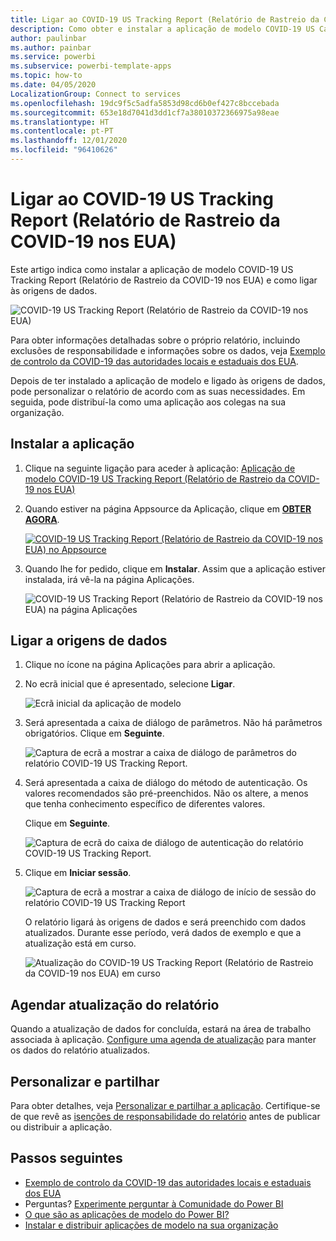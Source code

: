 ```yaml
---
title: Ligar ao COVID-19 US Tracking Report (Relatório de Rastreio da COVID-19 nos EUA)
description: Como obter e instalar a aplicação de modelo COVID-19 US Cases (Casos de COVID-19 nos EUA) e como ligar aos dados.
author: paulinbar
ms.author: painbar
ms.service: powerbi
ms.subservice: powerbi-template-apps
ms.topic: how-to
ms.date: 04/05/2020
LocalizationGroup: Connect to services
ms.openlocfilehash: 19dc9f5c5adfa5853d98cd6b0ef427c8bccebada
ms.sourcegitcommit: 653e18d7041d3dd1cf7a38010372366975a98eae
ms.translationtype: HT
ms.contentlocale: pt-PT
ms.lasthandoff: 12/01/2020
ms.locfileid: "96410626"
---
```

# <a name="connect-to-the-covid-19-us-tracking-report"></a>Ligar ao COVID-19 US Tracking Report (Relatório de Rastreio da COVID-19 nos EUA)
Este artigo indica como instalar a aplicação de modelo COVID-19 US Tracking Report (Relatório de Rastreio da COVID-19 nos EUA) e como ligar às origens de dados.

![COVID-19 US Tracking Report (Relatório de Rastreio da COVID-19 nos EUA)](media/service-connect-to-covid-19-tracking/service-covid-19-us-tracking-report-title-screen.png)

Para obter informações detalhadas sobre o próprio relatório, incluindo exclusões de responsabilidade e informações sobre os dados, veja [Exemplo de controlo da COVID-19 das autoridades locais e estaduais dos EUA](../create-reports/sample-covid-19-us.md).

Depois de ter instalado a aplicação de modelo e ligado às origens de dados, pode personalizar o relatório de acordo com as suas necessidades. Em seguida, pode distribuí-la como uma aplicação aos colegas na sua organização.

## <a name="install-the-app"></a>Instalar a aplicação

1. Clique na seguinte ligação para aceder à aplicação: [Aplicação de modelo COVID-19 US Tracking Report (Relatório de Rastreio da COVID-19 nos EUA)](https://app.powerbi.com/groups/me/getapps/services/pbi-contentpacks.covid19ms)

1. Quando estiver na página Appsource da Aplicação, clique em [**OBTER AGORA**](https://app.powerbi.com/groups/me/getapps/services/pbi-contentpacks.covid19ms).

    [![COVID-19 US Tracking Report (Relatório de Rastreio da COVID-19 nos EUA) no Appsource](media/service-connect-to-covid-19-tracking/service-covid-19-us-tracking-report-appsource-icon.png)](https://app.powerbi.com/groups/me/getapps/services/pbi-contentpacks.covid19ms)

1. Quando lhe for pedido, clique em **Instalar**. Assim que a aplicação estiver instalada, irá vê-la na página Aplicações.

   ![COVID-19 US Tracking Report (Relatório de Rastreio da COVID-19 nos EUA) na página Aplicações](media/service-connect-to-covid-19-tracking/service-covid-19-us-tracking-report-apps-page-icon.png)

## <a name="connect-to-data-sources"></a>Ligar a origens de dados

1. Clique no ícone na página Aplicações para abrir a aplicação.

1. No ecrã inicial que é apresentado, selecione **Ligar**.

   ![Ecrã inicial da aplicação de modelo](media/service-connect-to-covid-19-tracking/service-covid-19-us-tracking-report-splash-screen.png)

1. Será apresentada a caixa de diálogo de parâmetros. Não há parâmetros obrigatórios. Clique em **Seguinte**.

   ![Captura de ecrã a mostrar a caixa de diálogo de parâmetros do relatório COVID-19 US Tracking Report.](media/service-connect-to-covid-19-tracking/service-covid-19-us-tracking-report-parameters-dialog.png)

1. Será apresentada a caixa de diálogo do método de autenticação. Os valores recomendados são pré-preenchidos. Não os altere, a menos que tenha conhecimento específico de diferentes valores.

    Clique em **Seguinte**.

   ![Captura de ecrã do caixa de diálogo de autenticação do relatório COVID-19 US Tracking Report.](media/service-connect-to-covid-19-tracking/service-covid-19-us-tracking-report-authentication-dialog.png)

1. Clique em **Iniciar sessão**.

   ![Captura de ecrã a mostrar a caixa de diálogo de início de sessão do relatório COVID-19 US Tracking Report](media/service-connect-to-covid-19-tracking/service-covid-19-us-tracking-report-signin-dialog.png)
 
   O relatório ligará às origens de dados e será preenchido com dados atualizados. Durante esse período, verá dados de exemplo e que a atualização está em curso.

   ![Atualização do COVID-19 US Tracking Report (Relatório de Rastreio da COVID-19 nos EUA) em curso](media/service-connect-to-covid-19-tracking/service-covid-19-us-tracking-report-refresh-monitor.png)

## <a name="schedule-report-refresh"></a>Agendar atualização do relatório

Quando a atualização de dados for concluída, estará na área de trabalho associada à aplicação. [Configure uma agenda de atualização](../connect-data/refresh-scheduled-refresh.md) para manter os dados do relatório atualizados.

## <a name="customize-and-share"></a>Personalizar e partilhar

Para obter detalhes, veja [Personalizar e partilhar a aplicação](../connect-data/service-template-apps-install-distribute.md#customize-and-share-the-app). Certifique-se de que revê as [isenções de responsabilidade do relatório](../create-reports/sample-covid-19-us.md#disclaimers) antes de publicar ou distribuir a aplicação.

## <a name="next-steps"></a>Passos seguintes
* [Exemplo de controlo da COVID-19 das autoridades locais e estaduais dos EUA](../create-reports/sample-covid-19-us.md)
* Perguntas? [Experimente perguntar à Comunidade do Power BI](https://community.powerbi.com/)
* [O que são as aplicações de modelo do Power BI?](../connect-data/service-template-apps-overview.md)
* [Instalar e distribuir aplicações de modelo na sua organização](../connect-data/service-template-apps-install-distribute.md)
